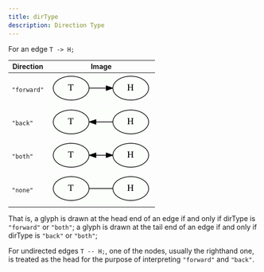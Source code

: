 ```yaml
---
title: dirType
description: Direction Type
---
```

For an edge `T -> H;`

| Direction   | Image                             |
| ----------- | --------------------------------- |
| `"forward"` | <IMG SRC="/doc/info/forward.gif"> |
| `"back"`    | <IMG SRC="/doc/info/back.gif">    |
| `"both"`    | <IMG SRC="/doc/info/both.gif">    |
| `"none"`    | <IMG SRC="/doc/info/nohead.gif">  |

That is, a glyph is drawn at the head end of an edge if and only
if dirType is `"forward"` or `"both"`;
a glyph is drawn at the tail end of an edge if and only
if dirType is `"back"` or `"both"`;

For undirected edges `T -- H;`, one of the nodes, usually
the righthand one, is treated as the head for the purpose of
interpreting `"forward"` and `"back"`.
